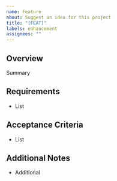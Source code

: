 ```yaml
---
name: Feature
about: Suggest an idea for this project
title: "[FEAT]"
labels: enhancement
assignees: ""
---
```


## Overview

Summary

## Requirements

- List

## Acceptance Criteria

- List

## Additional Notes

- Additional
